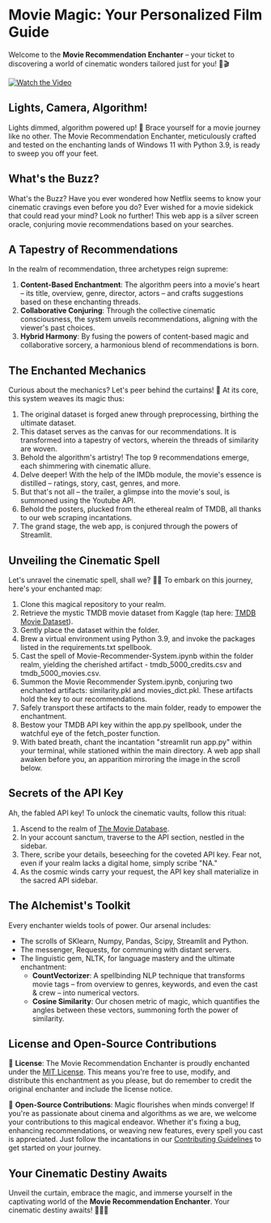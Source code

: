 # Movie Magic: Your Personalized Film Guide

Welcome to the **Movie Recommendation Enchanter** – your ticket to discovering a world of cinematic wonders tailored just for you! 🍿🎬

[![Watch the Video](https://github.com/Hrishita-Shah/Movie-Recommendation-Enchanter/assets/97698248/4d66dd50-e907-4fb2-a449-0f916c83f0b7)](https://www.kapwing.com/videos/64e904e752f0f2001e280d94)

## Lights, Camera, Algorithm!

Lights dimmed, algorithm powered up! 🌟 Brace yourself for a movie journey like no other. The Movie Recommendation Enchanter, meticulously crafted and tested on the enchanting lands of Windows 11 with Python 3.9, is ready to sweep you off your feet.

## What's the Buzz?

What's the Buzz?
Have you ever wondered how Netflix seems to know your cinematic cravings even before you do? Ever wished for a movie sidekick that could read your mind? Look no further! This web app is a silver screen oracle, conjuring movie recommendations based on your searches.


## A Tapestry of Recommendations

In the realm of recommendation, three archetypes reign supreme:

1. **Content-Based Enchantment**: The algorithm peers into a movie's heart – its title, overview, genre, director, actors – and crafts suggestions based on these enchanting threads.
2. **Collaborative Conjuring**: Through the collective cinematic consciousness, the system unveils recommendations, aligning with the viewer's past choices.
3. **Hybrid Harmony**: By fusing the powers of content-based magic and collaborative sorcery, a harmonious blend of recommendations is born.


## The Enchanted Mechanics

Curious about the mechanics? Let's peer behind the curtains! 🧐 At its core, this system weaves its magic thus:

1. The original dataset is forged anew through preprocessing, birthing the ultimate dataset.
2. This dataset serves as the canvas for our recommendations. It is transformed into a tapestry of vectors, wherein the threads of similarity are woven.
3. Behold the algorithm's artistry! The top 9 recommendations emerge, each shimmering with cinematic allure.
4. Delve deeper! With the help of the IMDb module, the movie's essence is distilled – ratings, story, cast, genres, and more.
5. But that's not all – the trailer, a glimpse into the movie's soul, is summoned using the Youtube API.
6. Behold the posters, plucked from the ethereal realm of TMDB, all thanks to our web scraping incantations.
7. The grand stage, the web app, is conjured through the powers of Streamlit.


## Unveiling the Cinematic Spell

Let's unravel the cinematic spell, shall we? 🧙‍♂️ To embark on this journey, here's your enchanted map:

1. Clone this magical repository to your realm.
2. Retrieve the mystic TMDB movie dataset from Kaggle (tap here: [TMDB Movie Dataset](https://www.kaggle.com/tmdb/tmdb-movie-metadata)).
3. Gently place the dataset within the folder.
4. Brew a virtual environment using Python 3.9, and invoke the packages listed in the requirements.txt spellbook.
5. Cast the spell of Movie-Recommender-System.ipynb within the folder realm, yielding the cherished artifact - tmdb_5000_credits.csv and tmdb_5000_movies.csv.
6. Summon the Movie Recommender System.ipynb, conjuring two enchanted artifacts: similarity.pkl and movies_dict.pkl. These artifacts hold the key to our recommendations.
7. Safely transport these artifacts to the main folder, ready to empower the enchantment.
8. Bestow your TMDB API key within the app.py spellbook, under the watchful eye of the fetch_poster function.
9. With bated breath, chant the incantation "streamlit run app.py" within your terminal, while stationed within the main directory. A web app shall awaken before you, an apparition mirroring the image in the scroll below.

## Secrets of the API Key

Ah, the fabled API key! To unlock the cinematic vaults, follow this ritual:

1. Ascend to the realm of [The Movie Database](https://www.themoviedb.org/).
2. In your account sanctum, traverse to the API section, nestled in the sidebar.
3. There, scribe your details, beseeching for the coveted API key. Fear not, even if your realm lacks a digital home, simply scribe "NA."
4. As the cosmic winds carry your request, the API key shall materialize in the sacred API sidebar.


## The Alchemist's Toolkit

Every enchanter wields tools of power. Our arsenal includes:

- The scrolls of SKlearn, Numpy, Pandas, Scipy, Streamlit and Python.
- The messenger, Requests, for communing with distant servers.
- The linguistic gem, NLTK, for language mastery and the ultimate enchantment:
  - **CountVectorizer**: A spellbinding NLP technique that transforms movie tags – from overview to genres, keywords, and even the cast & crew – into numerical vectors.
  - **Cosine Similarity**: Our chosen metric of magic, which quantifies the angles between these vectors, summoning forth the power of similarity.


## License and Open-Source Contributions

📜 **License**: The Movie Recommendation Enchanter is proudly enchanted under the [MIT License](LICENSE). This means you're free to use, modify, and distribute this enchantment as you please, but do remember to credit the original enchanter and include the license notice.

🤝 **Open-Source Contributions**: Magic flourishes when minds converge! If you're as passionate about cinema and algorithms as we are, we welcome your contributions to this magical endeavor. Whether it's fixing a bug, enhancing recommendations, or weaving new features, every spell you cast is appreciated. Just follow the incantations in our [Contributing Guidelines](CONTRIBUTING.md) to get started on your journey.

## Your Cinematic Destiny Awaits

Unveil the curtain, embrace the magic, and immerse yourself in the captivating world of the **Movie Recommendation Enchanter**. Your cinematic destiny awaits! 🌌🎥🔮
